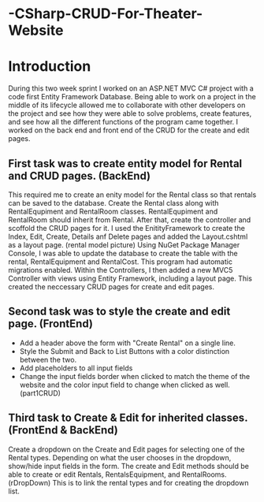 # -CSharp-CRUD-For-Theater-Website

# Introduction
During this two week sprint I worked on an ASP.NET MVC C# project with a code first Entity Framework Database. Being able to work on a project in the middle of its lifecycle allowed me to collaborate with other developers on the project and see how they were able to solve problems, create features, and see how all the different functions of the program came together. I worked on the back end and front end of the CRUD for the create and edit pages.

## First task was to create entity model for Rental and CRUD pages. (BackEnd)
This required me to create an enity model for the Rental class so that rentals can be saved to the database. Create the Rental class along with RentalEqupiment and RentalRoom classes. RentalEqupiment and RentalRoom should inherit from Rental. After that, create the controller and scoffold the CRUD pages for it. I used the EnitityFramework to create the Index, Edit, Create, Details anf Delete pages and added the Layout.cshtml as a layout page. 
(rental model picture)
Using NuGet Package Manager Console, I was able to update the database to create the table with the rental, RentalEquipment and RentalCost. This program had automatic migrations enabled. Within the Controllers, I then added a new MVC5 Controller with views using Entity Framework, including a layout page. This created the neccessary CRUD pages for create and edit pages.

## Second task was to style the create and edit page. (FrontEnd)
- Add a header above the form with "Create Rental" on a single line.
- Style the Submit and Back to List Buttons with a color distinction between the two.
- Add placeholders to all input fields
- Change the input fields border when clicked to match the theme of the website and the color input field to change when clicked as well.
(part1CRUD)

## Third task to Create & Edit for inherited classes. (FrontEnd & BackEnd)
Create a dropdown on the Create and Edit pages for selecting one of the Rental types. Depending on what the user chooses in the dropdown, show/hide input fields in the form. The create and Edit methods should be able to create or edit Rentals, RentalsEquipment, and RentalRooms.
(rDropDown) This is to link the rental types and for creating the dropdown list.
